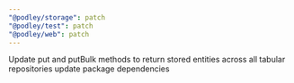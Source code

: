 ```yaml
---
"@podley/storage": patch
"@podley/test": patch
"@podley/web": patch
---
```


Update put and putBulk methods to return stored entities across all tabular repositories
update package dependencies
